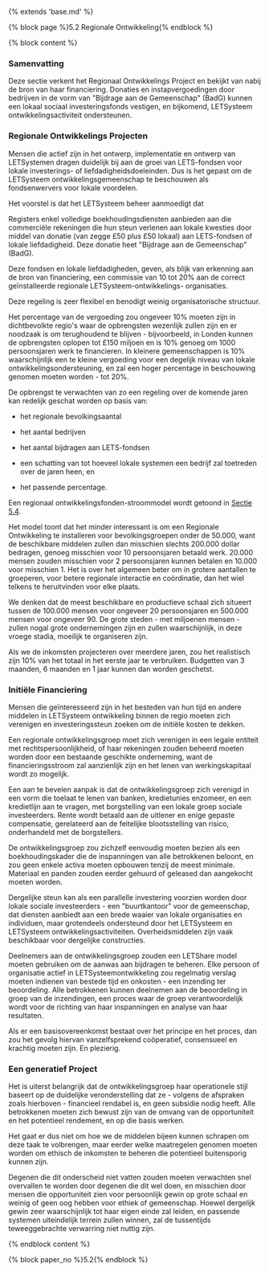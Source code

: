 {% extends 'base.md' %}

{% block page %}5.2 Regionale Ontwikkeling{% endblock %}

{% block content %}

### Samenvatting

Deze sectie verkent het Regionaal Ontwikkelings Project en bekijkt van
nabij de bron van haar financiering. Donaties en instapvergoedingen door
bedrijven in de vorm van "Bijdrage aan de Gemeenschap" (BadG) kunnen een
lokaal sociaal investeringsfonds vestigen, en bijkomend, LETSysteem
ontwikkelingsactiviteit ondersteunen.

### Regionale Ontwikkelings Projecten

Mensen die actief zijn in het ontwerp, implementatie en ontwerp van
LETSystemen dragen duidelijk bij aan de groei van LETS-fondsen
voor lokale investerings- of liefdadigheidsdoeleinden. Dus is het
gepast om de LETSysteem ontwikkelingsgemeenschap te
beschouwen als fondsenwervers voor lokale voordelen.

Het voorstel is dat het LETSysteem beheer aanmoedigt dat

Registers enkel volledige boekhoudingsdiensten aanbieden aan die
commerciële rekeningen die hun steun verlenen aan lokale kwesties
door middel van donatie (van zegge £50 plus £50 lokaal)
aan LETS-fondsen of lokale liefdadigheid. Deze donatie heet
"Bijdrage aan de Gemeenschap" (BadG).

Deze fondsen en lokale liefdadigheden, geven, als blijk van erkenning
aan de bron van financiering, een commissie van 10 tot
20% aan de correct geïnstalleerde regionale LETSysteem-ontwikkelings-
organisaties.

Deze regeling is zeer flexibel en benodigt weinig organisatorische
structuur.

Het percentage van de vergoeding zou ongeveer 10% moeten zijn in dichtbevolkte
regio's waar de opbrengsten wezenlijk zullen zijn en er noodzaak is om terughoudend
te blijven - bijvoorbeeld, in Londen kunnen de opbrengsten oplopen tot £150 miljoen
en is 10% genoeg om 1000 persoonsjaren werk te financieren. In kleinere
gemeenschappen is 10% waarschijnlijk een te kleine vergoeding voor een degelijk
niveau van lokale ontwikkelingsondersteuning, en zal een hoger percentage in
beschouwing genomen moeten worden - tot 20%.

De opbrengst te verwachten van zo een regeling over de komende jaren kan
redelijk geschat worden op basis van:

* het regionale bevolkingsaantal

* het aantal bedrijven

* het aantal bijdragen aan LETS-fondsen

* een schatting van tot hoeveel lokale systemen een bedrijf
zal toetreden over de jaren heen, en

* het passende percentage.

Een regionaal ontwikkelingsfonden-stroommodel wordt getoond
in [Sectie 5.4](5.4.html).

Het model toont dat het minder interessant is om een Regionale Ontwikkeling te
installeren voor bevolkingsgroepen onder de 50.000, want de beschikbare middelen
zullen dan misschien slechts 200.000 dollar bedragen, genoeg misschien voor 10
persoonsjaren betaald werk. 20.000 mensen zouden misschien voor 2 persoonsjaren
kunnen betalen en 10.000 voor misschien 1. Het is over het algemeen beter om
in grotere aantallen te groeperen, voor betere regionale interactie en coördinatie,
dan het wiel telkens te heruitvinden voor elke plaats.

We denken dat de meest beschikbare en productieve schaal zich situeert tussen
de 100.000 mensen voor ongeveer 20 persoonsjaren en 500.000 mensen voor
ongeveer 90.
De grote steden - met miljoenen mensen - zullen nogal grote ondernemingen zijn en
zullen waarschijnlijk, in deze vroege stadia, moeilijk te organiseren zijn.

Als we de inkomsten projecteren over meerdere jaren, zou het realistisch zijn
10% van het totaal in het eerste jaar te verbruiken. Budgetten van 3 maanden, 6 maanden
en 1 jaar kunnen dan worden geschetst.

### Initiële Financiering

Mensen die geïnteresseerd zijn in het besteden van hun tijd en andere middelen
in LETSysteem ontwikkeling binnen de regio moeten zich verenigen en
investeringssteun zoeken om de initiële kosten te dekken.

Een regionale ontwikkelingsgroep moet zich verenigen in een legale entiteit
met rechtspersoonlijkheid, of haar rekeningen zouden beheerd moeten worden
door een bestaande geschikte onderneming, want de financieringsstroom zal
aanzienlijk zijn en het lenen van werkingskapitaal wordt zo mogelijk.

Een aan te bevelen aanpak is dat de ontwikkelingsgroep zich verenigd in een
vorm die toelaat te lenen van banken, kredietunies enzomeer, en een kredietlijn
aan te vragen, met borgstelling van een lokale groep sociale investeerders.
Rente wordt betaald aan de uitlener en enige gepaste compensatie, gerelateerd
aan de feitelijke blootsstelling van risico, onderhandeld met de borgstellers.

De ontwikkelingsgroep zou zichzelf eenvoudig moeten bezien als een boekhoudingskader
die de inspanningen van alle betrokkenen beloont, en zou geen enkele activa
moeten opbouwen tenzij de meest minimale. Materiaal en panden zouden eerder
gehuurd of geleased dan aangekocht moeten worden.

Dergelijke steun kan als een parallelle investering voorzien worden door
lokale sociale investeerders - een "buurtkantoor" voor de gemeenschap,
dat diensten aanbiedt aan een brede waaier van lokale organisaties en
individuen, maar grotendeels ondersteund door het LETSysteem en LETSysteem
ontwikkelingsactiviteiten. Overheidsmiddelen zijn vaak beschikbaar voor
dergelijke constructies.

Deelnemers aan de ontwikkelingsgroep zouden een LETShare model moeten gebruiken
om de aanwas aan bijdragen te beheren. Elke persoon of organisatie actief in
LETSysteemontwikkeling zou regelmatig verslag moeten indienen van bestede tijd en
onkosten - een inzending ter beoordeling. Alle betrokkenen kunnen deelnemen
aan de beoordeling in groep van de inzendingen, een proces waar de groep
verantwoordelijk wordt voor de richting van haar inspanningen en analyse van
haar resultaten.

Als er een basisovereenkomst bestaat over het principe en het proces, dan zou
het gevolg hiervan vanzelfsprekend coöperatief, consensueel en krachtig moeten
zijn. En plezierig.

### Een generatief Project

Het is uiterst belangrijk dat de ontwikkelingsgroep haar operationele stijl
baseert op de duidelijke veronderstelling dat ze - volgens de afspraken zoals
hierboven - financieel rendabel is, en geen subsidie nodig heeft. Alle
betrokkenen moeten zich bewust zijn van de omvang van de opportuniteit en
het potentieel rendement, en op die basis werken.

Het gaat er dus niet om hoe we de middelen bijeen kunnen schrapen om deze
taak te volbrengen, maar eerder welke maatregelen genomen moeten worden
om ethisch de inkomsten te beheren die potentieel buitensporig kunnen zijn.

Degenen die dit onderscheid niet vatten zouden moeten verwachten snel
overvallen te worden door degenen die dit wel doen, en misschien door
mensen die opportuniteit zien voor persoonlijk gewin op grote schaal en
weinig of geen oog hebben voor ethiek of gemeenschap. Hoewel dergelijk gewin
zeer waarschijnlijk tot haar eigen einde zal leiden, en passende systemen
uiteindelijk terrein zullen winnen, zal de tussentijds teweeggebrachte verwarring
niet nuttig zijn.

{% endblock content %}

{% block paper_no %}5.2{% endblock %}
